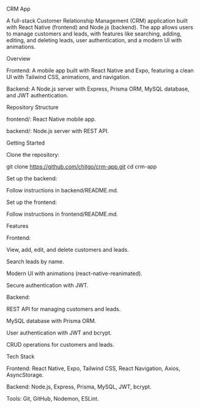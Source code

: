 CRM App

A full-stack Customer Relationship Management (CRM) application built with React Native (frontend) and Node.js (backend). The app allows users to manage customers and leads, with features like searching, adding, editing, and deleting leads, user authentication, and a modern UI with animations.

Overview





Frontend: A mobile app built with React Native and Expo, featuring a clean UI with Tailwind CSS, animations, and navigation.



Backend: A Node.js server with Express, Prisma ORM, MySQL database, and JWT authentication.



Repository Structure





frontend/: React Native mobile app.



backend/: Node.js server with REST API.

Getting Started





Clone the repository:

git clone https://github.com/chitgo/crm-app.git
cd crm-app



Set up the backend:





Follow instructions in backend/README.md.



Set up the frontend:





Follow instructions in frontend/README.md.

Features





Frontend:





View, add, edit, and delete customers and leads.



Search leads by name.



Modern UI with animations (react-native-reanimated).



Secure authentication with JWT.



Backend:





REST API for managing customers and leads.



MySQL database with Prisma ORM.



User authentication with JWT and bcrypt.



CRUD operations for customers and leads.

Tech Stack





Frontend: React Native, Expo, Tailwind CSS, React Navigation, Axios, AsyncStorage.



Backend: Node.js, Express, Prisma, MySQL, JWT, bcrypt.



Tools: Git, GitHub, Nodemon, ESLint.
